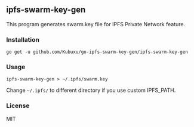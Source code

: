 ## ipfs-swarm-key-gen

This program generates swarm.key file for IPFS Private Network feature.

### Installation

```
go get -u github.com/Kubuxu/go-ipfs-swarm-key-gen/ipfs-swarm-key-gen
```

### Usage

```
ipfs-swarm-key-gen > ~/.ipfs/swarm.key
```

Change `~/.ipfs/` to different directory if you use custom IPFS_PATH.


### License

MIT
